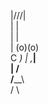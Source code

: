  |\/\/\/|  
 |      |  
 |      |  
 | (o)(o)  
 C      _) 
  | ,___|  
  |   /    
 /____\    
/      \